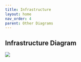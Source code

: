 ```yaml
---
title: Infrastructure
layout: home
nav_order: 4
parent: Other Diagrams
---
```


## Infrastructure Diagram

![](/docs-sample/diagrams/infrastructure.svg)